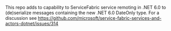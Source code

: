 This repo adds to capability to ServiceFabric service remoting in .NET 6.0 to (de)serialize messages containing the new .NET 6.0 DateOnly type.
For a discussion see https://github.com/microsoft/service-fabric-services-and-actors-dotnet/issues/314
